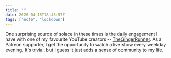 ```yaml
---
title: ""
date: 2020-04-15T18:45:57Z
tags: ["note", "lockdown"]
---
```


One surprising source of solace in these times is the daily engagement I have with one of my favourite YouTube creators -- [TheGingerRunner](https://www.youtube.com/user/TheGingerRunner). As a Patreon supporter, I get the opportunity to watch a live show every weekday evening. It's trivial, but I guess it just adds a sense of community to my life.
